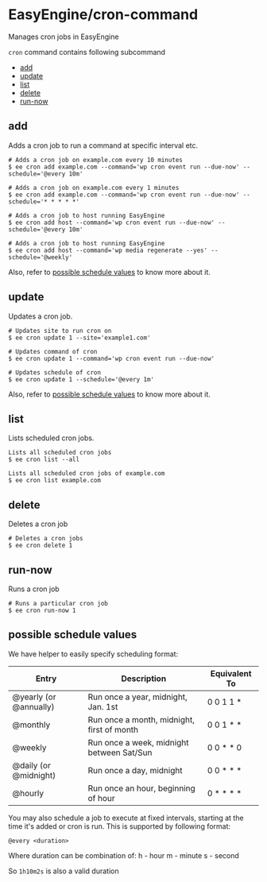 # EasyEngine/cron-command

Manages cron jobs in EasyEngine

`cron` command contains following subcommand
 * [add](#add)
 * [update](#update)
 * [list](#list)
 * [delete](#delete)
 * [run-now](#run-now)
 
## add

Adds a cron job to run a command at specific interval etc.

```
# Adds a cron job on example.com every 10 minutes
$ ee cron add example.com --command='wp cron event run --due-now' --schedule='@every 10m'

# Adds a cron job on example.com every 1 minutes
$ ee cron add example.com --command='wp cron event run --due-now' --schedule='* * * * *'

# Adds a cron job to host running EasyEngine
$ ee cron add host --command='wp cron event run --due-now' --schedule='@every 10m'

# Adds a cron job to host running EasyEngine
$ ee cron add host --command='wp media regenerate --yes' --schedule='@weekly'
```

Also, refer to [possible schedule values](#possible-schedule-values) to know more about it.

## update

Updates a cron job.

```
# Updates site to run cron on
$ ee cron update 1 --site='example1.com'

# Updates command of cron
$ ee cron update 1 --command='wp cron event run --due-now'

# Updates schedule of cron
$ ee cron update 1 --schedule='@every 1m'
```
Also, refer to [possible schedule values](#possible-schedule-values) to know more about it.

## list

Lists scheduled cron jobs.

```
Lists all scheduled cron jobs
$ ee cron list --all

Lists all scheduled cron jobs of example.com
$ ee cron list example.com
```

## delete

Deletes a cron job

```
# Deletes a cron jobs
$ ee cron delete 1
```

## run-now

Runs a cron job

```
# Runs a particular cron job
$ ee cron run-now 1
```

## possible schedule values

We have helper to easily specify scheduling format:

| Entry                  | Description                                | Equivalent To |
| ---------------------- | ------------------------------------------ | ------------- |
| @yearly (or @annually) | Run once a year, midnight, Jan. 1st        | 0 0 1 1 *     |
| @monthly               | Run once a month, midnight, first of month | 0 0 1 * *     |
| @weekly                | Run once a week, midnight between Sat/Sun  | 0 0 * * 0     |
| @daily (or @midnight)  | Run once a day, midnight                   | 0 0 * * *     |
| @hourly                | Run once an hour, beginning of hour        | 0 * * * *     |

You may also schedule a job to execute at fixed intervals, starting at the time it's added or cron is run.
This is supported by following format:

`@every <duration>`

Where duration can be combination of:
<number>h  - hour
<number>m  - minute
<number>s  - second

So `1h10m2s` is also a valid duration